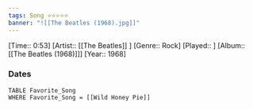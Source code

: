 ```yaml
---
tags: Song ⭐⭐⭐⭐⭐ 
banner: "![[The Beatles (1968).jpg]]"
---
```

[Time:: 0:53]
[Artist:: [[The Beatles]] ]
[Genre:: Rock]
[Played:: ]
[Album:: [[The Beatles (1968)]]]
[Year:: 1968]
### Dates
````dataview
TABLE Favorite_Song
WHERE Favorite_Song = [[Wild Honey Pie]]
````